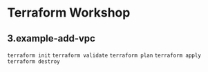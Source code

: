 # Terraform Workshop

## 3.example-add-vpc

`terraform init`
`terraform validate`
`terraform plan`
`terraform apply`
`terraform destroy`

